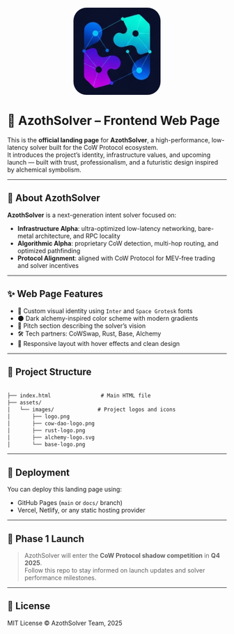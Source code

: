 <p align="center">
  <img src="assets/images/logo.png" alt="AzothSolver Logo" width="200" style="border-radius: 30px"/>
</p>


# 🌌 AzothSolver – Frontend Web Page

This is the **official landing page** for **AzothSolver**, a high-performance, low-latency solver built for the CoW Protocol ecosystem.  
It introduces the project’s identity, infrastructure values, and upcoming launch — built with trust, professionalism, and a futuristic design inspired by alchemical symbolism.

---

## 🧬 About AzothSolver

**AzothSolver** is a next-generation intent solver focused on:

- **Infrastructure Alpha**: ultra-optimized low-latency networking, bare-metal architecture, and RPC locality
- **Algorithmic Alpha**: proprietary CoW detection, multi-hop routing, and optimized pathfinding
- **Protocol Alignment**: aligned with CoW Protocol for MEV-free trading and solver incentives

---

## ✨ Web Page Features

- 🎨 Custom visual identity using `Inter` and `Space Grotesk` fonts  
- 🌑 Dark alchemy-inspired color scheme with modern gradients  
- 🧠 Pitch section describing the solver’s vision  
- 🛠️ Tech partners: CoWSwap, Rust, Base, Alchemy  
- 📱 Responsive layout with hover effects and clean design  

---

## 📁 Project Structure

```

├── index.html                # Main HTML file
├── assets/
│   └── images/              # Project logos and icons
│       ├── logo.png
│       ├── cow-dao-logo.png
│       ├── rust-logo.png
│       ├── alchemy-logo.svg
│       └── base-logo.png

```

---

## 🚀 Deployment

You can deploy this landing page using:

- GitHub Pages (`main` or `docs/` branch)
- Vercel, Netlify, or any static hosting provider

---

## 📅 Phase 1 Launch

> AzothSolver will enter the **CoW Protocol shadow competition** in **Q4 2025**.  
> Follow this repo to stay informed on launch updates and solver performance milestones.

---

## 🧪 License

MIT License © AzothSolver Team, 2025

